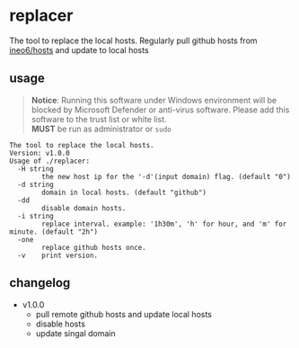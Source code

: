 # replacer

The tool to replace the local hosts. Regularly pull github hosts from [ineo6/hosts](https://github.com/ineo6/hosts) and update to local hosts

## usage

> **Notice**: Running this software under Windows environment will be blocked by Microsoft Defender or anti-virus software. Please add this software to the trust list or white list.  
> **MUST** be run as administrator or `sudo`

```text
The tool to replace the local hosts.
Version: v1.0.0
Usage of ./replacer:
  -H string
        the new host ip for the '-d'(input domain) flag. (default "0")
  -d string
        domain in local hosts. (default "github")
  -dd
        disable domain hosts.
  -i string
        replace interval. example: '1h30m', 'h' for hour, and 'm' for minute. (default "2h")
  -one
        replace github hosts once.
  -v    print version.
```

## changelog

- v1.0.0
  - pull remote github hosts and update local hosts
  - disable hosts
  - update singal domain
